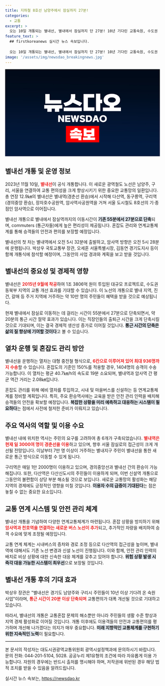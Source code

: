 ```yaml
---
title: 지하철 8호선 남양주에서 잠실까지 27분!
categories:
  - 교통
excerpt: >
  오는 10일 개통되는 별내선, 별내에서 잠실까지 단 27분! 10년 기다린 교통숙원, 수도권 동북부의 새로운 교통축을 열다. 출퇴근 시간 20분 단축 기대!
feature_text: >
  ## firstkoreanews 실시간 뉴스 속보입니다.

  오는 10일 개통되는 별내선, 별내에서 잠실까지 단 27분! 10년 기다린 교통숙원, 수도권 동북부의 새로운 교통축을 열다. 출퇴근 시간 20분 단축 기대!
image: '/assets/img/newsdao_breakingnews.jpg'
---
```


<p><img src="/assets/img/newsdao_breakingnews.jpg" alt="firstkoreanews 속보" /></p>

<h2 data-ke-size="size26">별내선 개통 및 운영 정보</h2>

<p data-ke-size="size16"></p>

<p>2023년 11월 10일, <b><span style="color: #ee2323;">별내선</span></b>이 공식 개통합니다. 이 새로운 광역철도 노선은 남양주, 구리, 서울을 연결하여 교통 편의성을 크게 향상시키기 위한 중요한 교통망의 일환입니다. 총 연장 12.9㎞의 별내선은 별내역(경춘선 환승)에서 시작해 다산역, 동구릉역, 구리역(경의중앙 환승), 장자호수공원역, 암사역사공원역을 거쳐 서울 도시철도 8호선의 기·종점인 암사역으로 이어집니다. </p>

<p>별내선 개통으로 별내에서 잠실역까지의 이동시간이 <b><span style="background-color: #21538527;">기존 55분에서 27분으로 단축</span></b>되며, commuters (통근자들)에게 높은 편리성이 제공됩니다. 혼잡도 관리와 연계교통체계를 통해 승객들의 안전과 편의를 보장할 예정입니다. </p>

<p>별내선의 첫 차는 별내역에서 오전 5시 32분에 출발하고, 암사역 방향은 오전 5시 28분에 운행됩니다. 박상우 국토교통부 장관, 오세훈 서울특별시장, 김동연 경기도지사 등이 함께 개통식에 참석할 예정이며, 그동안의 사업 경과와 계획을 보고 받을 것입니다.</p>

<p data-ke-size="size16"></p>

<h2 data-ke-size="size26">별내선의 중요성 및 경제적 영향</h2>

<p data-ke-size="size16"></p>

<p>별내선은 <b><span style="color: #ee2323;">2015년 9월에 착공</span></b>하여 1조 3806억 원이 투입된 대규모 프로젝트로, 수도권 동북부 지역의 교통 개선 효과를 기대할 수 있습니다. 이 노선의 개통으로 별내 지역, 진건, 갈매 등 주거 지역에 거주하는 약 10만 명의 주민들이 혜택을 받을 것으로 예상됩니다. </p>

<p>현재 별내에서 잠실로 이동하는 데 걸리는 시간이 55분에서 27분으로 단축되면서, 약 20분의 통근 시간 절약 효과가 있습니다. 이는 직장인들의 출퇴근 시간을 크게 단축시킬 것으로 기대되며, 이는 결국 경제적 생산성 증가로 이어질 것입니다. <b><span style="background-color: #21538527;">통근 시간의 단축은 삶의 질 향상에 기여할 것이다</span></b>고 볼 수 있습니다.</p>

<p data-ke-size="size16"></p>

<h2 data-ke-size="size26">열차 운행 및 혼잡도 관리 방안</h2>

<p data-ke-size="size16"></p>

<p>별내선을 운행하는 열차는 대형 중전철 형식으로, <b><span style="color: #ee2323;">6칸으로 이루어져 있어 최대 936명까지 수송</span></b>할 수 있습니다. 혼잡도의 기준인 150%를 적용할 경우, 1404명의 승객이 수송 가능합니다. 이 열차는 평균 40.7㎞/h의 속도로 19분 소요되며, 별내역과 암사역 간 평균 역간 거리는 2.08㎞입니다.</p>

<p>혼잡도 관리를 위해 예비 열차를 투입하고, 시내 및 마을버스를 신설하는 등 연계교통체계를 정비할 계획입니다. 특히, 주요 환승역사에는 교육을 받은 안전 관리 인력을 배치해 승객들의 안전을 확보할 예정입니다. <b><span style="background-color: #21538527;">복잡한 상황을 미리 예측하고 대응하는 시스템이 필요하다</span></b>는 점에서 사전에 철저한 준비가 이뤄지고 있습니다.</p>

<p data-ke-size="size16"></p>

<h2 data-ke-size="size26">주요 역사의 역할 및 이용 수요</h2>

<p data-ke-size="size16"></p>

<p>별내선 내에 위치한 역사는 주민의 요구를 고려하여 총 6개가 구축되었습니다. <b><span style="color: #ee2323;">별내역은 현재 일 3000여 명이 경춘선을 이용</span></b>하고 있으며, 향후 서울 잠실로의 접근성이 크게 개선될 전망입니다. 이날부터 7만 명 이상이 거주하는 별내지구 주민이 별내선을 통한 새로운 통근 방식으로 이동할 수 있게 됩니다.</p>

<p>구리역은 매일 1만 2000명이 이용하고 있으며, 경의중앙선과 별내선 간의 환승이 가능해집니다. 또한, 다산역은 다산신도시의 주민들이 이용하게 되며, 이번 신설역 개통으로 그동안의 불편함이 상당 부분 해소될 것으로 보입니다. 새로운 교통망의 활성화는 해당 지역의 경제에도 긍정적인 영향을 미칠 것입니다. <b><span style="background-color: #21538527;">이용자 수의 급증이 기대된다</span></b>는 점은 놓칠 수 없는 중요한 요소입니다.</p>

<p data-ke-size="size16"></p>

<h2 data-ke-size="size26">교통 연계 시스템 및 안전 관리 체계</h2>

<p data-ke-size="size16"></p>

<p>별내선 개통을 기념하여 다양한 연계교통체계가 마련됩니다. 혼잡 상황을 방지하기 위해 <b><span style="color: #ee2323;">암사역과 천호역을 연결하는 새로운 버스 노선이 추가</span></b>되고, 추가적인 차량을 배치하여 승객 수요에 맞게 조정될 예정입니다. </p>

<p>교통 연계 체계는 시내버스의 증차와 경로 조정 등으로 다산역의 접근성을 높이며, 별내역에 대해서도 기존 노선 변경과 신설 노선이 진행됩니다. 이와 함께, 안전 관리 인력의 배치로 비상 상황에 대한 신속한 대응 체계를 갖추고 있어야 합니다. <b><span style="background-color: #21538527;">위험 상황 발생 시 즉각 대응 가능한 시스템이 최우선</span></b>으로 보장될 것입니다.</p>

<p data-ke-size="size16"></p>

<h2 data-ke-size="size26">별내선 개통 후의 기대 효과</h2>

<p data-ke-size="size16"></p>

<p>박상우 장관은 "별내선은 경기도 남양주와 구리시 주민들이 10년 이상 기다려 온 숙원 사업"이라며, <b><span style="color: #ee2323;">통근 시간이 20분 이상 단축되며</span></b> 교통편의가 대폭 개선될 것으로 기대하고 있습니다. </p>

<p>따라서, 별내선의 개통은 교통혼잡 문제의 해소뿐만 아니라 주민들의 생활 수준 향상과 지역 경제 활성화로 이어질 것입니다. 개통 이후에도 이용객들의 안전과 교통편의를 평가하며 개선해 나가겠다는 의지가 매우 중요합니다. <b><span style="background-color: #21538527;">미래 지향적인 교통체계를 구현하기 위한 지속적인 노력</span></b>이 필요합니다.</p>

<p data-ke-size="size16"></p>

<hr style="border: 1px solid #ccc;"/>

<p data-ke-size="size16"></p> 

<p>본 문서의 작성자는 대도시권광역교통위원회 광역시설정책과에 문의하시기 바랍니다. 문의 전화: 044-201-5104, 5028. 공공누리 제1유형의 조건에 따라 자유롭게 이용 가능합니다. 자원의 경우에는 반드시 출처를 명시해야 하며, 저작권에 위반된 경우 해당 법적 조치를 받을 수 있음을 알려드립니다. </p>

<p data-ke-size="size16"></p>
실시간 뉴스 속보는, <a href="https://newsdao.kr" rel="dofollow">https://newsdao.kr</a>


